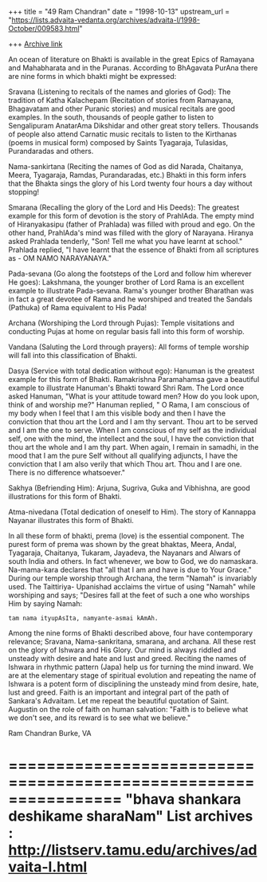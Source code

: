 +++
title = "49 Ram Chandran"
date = "1998-10-13"
upstream_url = "https://lists.advaita-vedanta.org/archives/advaita-l/1998-October/009583.html"

+++
[Archive link](https://lists.advaita-vedanta.org/archives/advaita-l/1998-October/009583.html)

An ocean of literature on Bhakti is available in the great Epics of Ramayana and Mahabharata and in the Puranas. According to BhAgavata PurAna there are nine forms in which bhakti might be expressed:

Sravana (Listening to recitals of the names and glories of God): The tradition of Katha Kalachepam (Recitation of stories from Ramayana, Bhagavatam and other Puranic stories) and musical recitals are good examples. In the south, thousands of people gather to listen to  Sengalipuram AnatarAma Dikshidar and other great story tellers.  Thousands of people also attend Carnatic music recitals to listen to the Kirthanas (poems in musical form) composed by Saints Tyagaraja, Tulasidas, Purandaradas and others.

Nama-sankirtana (Reciting the names of God as did Narada, Chaitanya, Meera, Tyagaraja, Ramdas, Purandaradas, etc.) Bhakti in this form infers that the Bhakta sings the glory of his Lord twenty four hours a day without stopping!

Smarana (Recalling the glory of the Lord and His Deeds): The greatest example for this form of devotion is the story of PrahlAda.  The empty mind of Hiranyakasipu (father of Prahlada) was filled with proud and ego. On the other hand, PrahlAda's mind was filled with the glory of Narayana.  Hiranya asked Prahlada tenderly, "Son! Tell me what you have learnt at school." Prahlada replied, "I have learnt that  the essence of Bhakti from all scriptures as - OM NAMO NARAYANAYA."

Pada-sevana (Go along the footsteps of the Lord and follow him wherever He goes): Lakshmana, the younger brother of Lord Rama is an excellent example to illustrate Pada-sevana. Rama's younger brother Bharathan was in fact a great devotee of Rama and he worshiped and treated the Sandals (Pathuka) of Rama equivalent to His Pada!

Archana (Worshiping the Lord through Pujas): Temple visitations and conducting Pujas at home on regular basis fall into this form of worship.

Vandana (Saluting the Lord through prayers): All forms of temple worship will fall into this classification of Bhakti.

Dasya (Service with total dedication without ego): Hanuman is the greatest example for this form of Bhakti.  Ramakrishna Paramahamsa gave a beautiful example to illustrate Hanuman's Bhakti toward Shri Ram.  The Lord once asked Hanuman, "What is your attitude toward men? How do you look upon, think of and worship me?"  Hanuman replied, " O Rama, I am conscious of my body when I feel that I am this visible body and then I have the conviction that thou art the Lord and I am thy servant.  Thou art to be served and I am the one to serve. When I am conscious of my self as the individual self, one with the mind, the intellect and the soul, I have the conviction that thou art the whole and I am thy part.  When again, I remain in samadhi, in the mood that I am the pure Self without all qualifying adjuncts, I have the conviction that I am also verily that which Thou art. Thou and I are one.  There is no difference whatsoever."

Sakhya (Befriending Him): Arjuna, Sugriva, Guka and Vibhishna, are good illustrations for this form of Bhakti.

Atma-nivedana (Total dedication of oneself to Him). The story of Kannappa Nayanar illustrates this form of Bhakti.

In all these form of bhakti, prema (love) is the essential component.  The purest form of prema was shown by the great bhaktas, Meera, Andal, Tyagaraja, Chaitanya, Tukaram, Jayadeva, the Nayanars and Alwars of south India and others.  In fact whenever, we bow to God, we do namaskara.  Na-mama-kara declares that "all that I am and have is due to Your Grace."  During our temple worship through Archana, the term "Namah" is invariably used.  The Taittiriya- Upanishad acclaims the virtue of using "Namah" while worshiping and says; "Desires fall at the feet of such a one who worships Him by saying Namah:

    tam nama ityupAsIta, namyante-asmai kAmAh.

Among the nine forms of Bhakti described above, four have contemporary relevance; Sravana, Nama-sankritana, smarana, and archana. All these rest on the glory of Ishwara and His Glory. Our mind is always riddled and unsteady with desire and hate and lust and greed. Reciting the names of Ishwara in rhythmic pattern (Japa) help us for turning the mind inward.  We are at the elementary stage of spiritual evolution and repeating the name of Ishwara is a potent form of  disciplining the unsteady mind from desire, hate, lust and greed.  Faith is an important and integral part of the path of Sankara's Advaitam.  Let me repeat the beautiful quotation of Saint. Augustin on the role of faith on human salvation: "Faith is to believe what we don't see, and its  reward is to see what we believe."

Ram Chandran
Burke, VA

================================================================
"bhava shankara deshikame sharaNam"
List archives : http://listserv.tamu.edu/archives/advaita-l.html
================================================================

